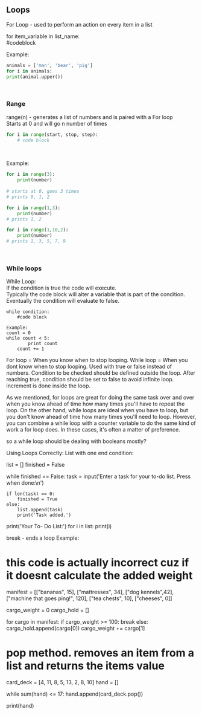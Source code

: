 ## Loops
For Loop - used to perform an action on every item in a list

for item_variable in list_name:<br>
    #codeblock

Example:
```python
animals = ['man', 'bear', 'pig']
for i in animals:
print(animal.upper())
```

<br>

### Range
range(n) - generates a list of numbers and is paired with a For loop<br>
Starts at 0 and will go n number of times

```python
for i in range(start, stop, step):
    # code block
```

<br>

Example:
```python
for i in range(3):
    print(number)
    
# starts at 0, goes 3 times
# prints 0, 1, 2

for i in range(1,3):
    print(number)
# prints 1, 2

for i in range(1,10,2):
    print(number)
# prints 1, 3, 5, 7, 9
```

<br>

### While loops
While Loop:<br>
If the condition is true the code will execute.<br>
Typically the code block will alter a variable that is part of the condition.<br>
Eventually the condition will evaluate to false.

	while condition:
		#code block

	Example:
	count = 0
	while count < 5:
    		print count
   		count += 1

For loop =  When you know when to stop looping.
While loop = When you dont know when to stop looping. Used with true or false instead of numbers. Condition to be checked should be defined outside the loop. After reaching true, condition should be set to false to avoid infinite loop. increment is done inside the loop.

As we mentioned, for loops are great for doing the same task over and over when you know ahead of time how many times you'll have to repeat the loop. On the other hand, while loops are ideal when you have to loop, but you don't know ahead of time how many times you'll need to loop. However, you can combine a while loop with a counter variable to do the same kind of work a for loop does. In these cases, it's often a matter of preference.

so a while loop should be dealing with booleans mostly?


Using Loops Correctly:
List with one end condition:


list = []
finished = False

while finished == False:
    task = input('Enter a task for your to-do list. Press <enter> when done:\n')

    if len(task) == 0:
        finished = True
    else:
        list.append(task)
        print('Task added.')

print('Your To- Do List:')
for i in list:
    print(i)


break - ends a loop
Example:
# this code is actually incorrect cuz if it doesnt calculate the added weight
manifest = [["bananas", 15], ["mattresses", 34], ["dog kennels",42], ["machine that goes ping!", 120], ["tea chests", 10], ["cheeses", 0]]

cargo_weight = 0
cargo_hold = []

for cargo in manifest:
    if cargo_weight >= 100:
        break
    else:
        cargo_hold.append(cargo[0])
        cargo_weight += cargo[1]


# pop method. removes an item from a list and returns the items value
card_deck = [4, 11, 8, 5, 13, 2, 8, 10]
hand = []

while sum(hand) <= 17:
    hand.append(card_deck.pop())

print(hand)
